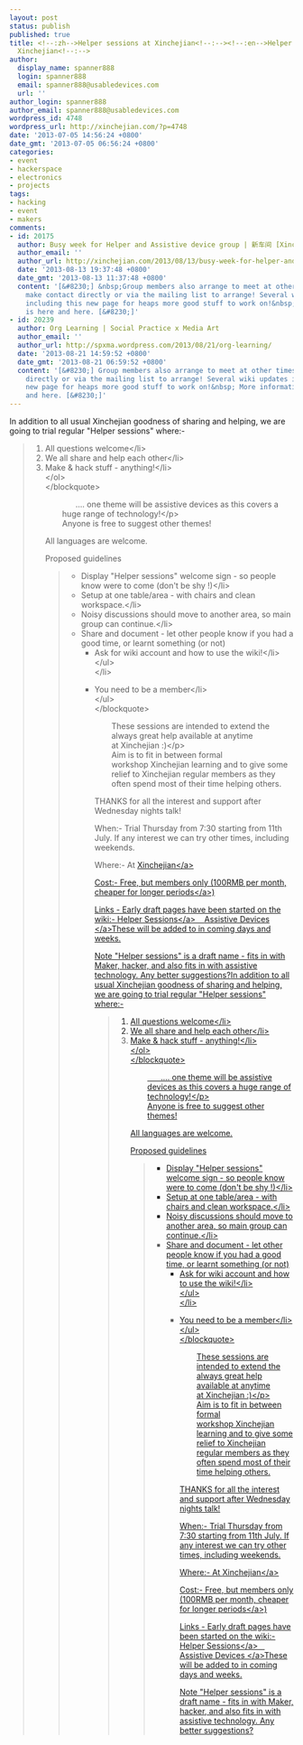 ```yaml
---
layout: post
status: publish
published: true
title: <!--:zh-->Helper sessions at Xinchejian<!--:--><!--:en-->Helper sessions at
  Xinchejian<!--:-->
author:
  display_name: spanner888
  login: spanner888
  email: spanner888@usabledevices.com
  url: ''
author_login: spanner888
author_email: spanner888@usabledevices.com
wordpress_id: 4748
wordpress_url: http://xinchejian.com/?p=4748
date: '2013-07-05 14:56:24 +0800'
date_gmt: '2013-07-05 06:56:24 +0800'
categories:
- event
- hackerspace
- electronics
- projects
tags:
- hacking
- event
- makers
comments:
- id: 20175
  author: Busy week for Helper and Assistive device group | 新车间 [Xinchejian]
  author_email: ''
  author_url: http://xinchejian.com/2013/08/13/busy-week-for-helper-and-assistive-device-group/
  date: '2013-08-13 19:37:48 +0800'
  date_gmt: '2013-08-13 11:37:48 +0800'
  content: '[&#8230;] &nbsp;Group members also arrange to meet at other times, so
    make contact directly or via the mailing list to arrange! Several wiki updates
    including this new page for heaps more good stuff to work on!&nbsp; More information
    is here and here. [&#8230;]'
- id: 20239
  author: Org Learning | Social Practice x Media Art
  author_email: ''
  author_url: http://spxma.wordpress.com/2013/08/21/org-learning/
  date: '2013-08-21 14:59:52 +0800'
  date_gmt: '2013-08-21 06:59:52 +0800'
  content: '[&#8230;] Group members also arrange to meet at other times, so make contact
    directly or via the mailing list to arrange! Several wiki updates including this
    new page for heaps more good stuff to work on!&nbsp; More information is here
    and here. [&#8230;]'
---
```

<p><!--:zh-->In addition to all usual Xinchejian goodness of sharing and helping, we are going to trial regular "Helper sessions" where:-</p>
<blockquote>
<ol>
<li>All questions welcome<&#47;li>
<li>We all share and help each other<&#47;li>
<li>Make &amp; hack stuff - anything!<&#47;li><br />
<&#47;ol><br />
<&#47;blockquote></p>
<p style="padding-left: 30px;">&nbsp;&nbsp;&nbsp;&nbsp;&nbsp; .... one theme will be assistive devices as this covers a huge range of technology!<&#47;p><br />
Anyone is free to suggest other themes!</p>
<p>All languages are welcome.</p>
<p>Proposed guidelines</p>
<blockquote>
<ul>
<li>Display "Helper sessions" welcome sign - so people know were to come (don't be shy !)<&#47;li>
<li>Setup at one table&#47;area - with chairs and clean workspace.<&#47;li>
<li>Noisy discussions should move to another area, so main group can continue.<&#47;li>
<li>Share and document - let other people know if you had a good time, or learnt something (or not)
<ul>
<li>Ask for wiki account and how to use the wiki!<&#47;li><br />
<&#47;ul><br />
<&#47;li></p>
<li>You need to be a member<&#47;li><br />
<&#47;ul><br />
<&#47;blockquote></p>
<p style="padding-left: 30px;">These sessions are intended to extend the always great help available at anytime at&nbsp;Xinchejian :)<&#47;p><br />
Aim is to fit in between formal workshop&nbsp;Xinchejian learning and to give some relief to&nbsp;Xinchejian regular members as they often spend most of their time helping others.</p>
<p>THANKS for all the interest and support after Wednesday nights talk!</p>
<p>When:- Trial Thursday from 7:30 starting from 11th July. If any interest we can try other times, including weekends.</p>
<p>Where:- At <a title="Xinchejian location" href="http:&#47;&#47;xinchejian.com&#47;contact-us&#47;">Xinchejian<&#47;a></p>
<p>Cost:- Free, but members only (<a title="membership" href="http:&#47;&#47;xinchejian.com&#47;membership&#47;">100RMB per month, cheaper for longer periods<&#47;a>)</p>
<p>Links - Early draft pages have been started on the wiki:- <a title="Helper Sessions - XCJ wiki" href="http:&#47;&#47;wiki.xinchejian.com&#47;wiki&#47;Helper_Sessions">Helper Sessions<&#47;a>&nbsp;&nbsp;&nbsp; <a title="Assistive Devices XCJ wiki" href="http:&#47;&#47;wiki.xinchejian.com&#47;wiki&#47;Assistive_Devices">Assistive Devices <&#47;a>These will be added to in coming days and weeks.</p>
<p>Note "Helper sessions" is a draft name - fits in with Maker, hacker, and also fits in with assistive technology. Any better suggestions?<!--:--><!--:en-->In addition to all usual Xinchejian goodness of sharing and helping, we are going to trial regular "Helper sessions" where:-</p>
<blockquote>
<ol>
<li>All questions welcome<&#47;li>
<li>We all share and help each other<&#47;li>
<li>Make &amp; hack stuff - anything!<&#47;li><br />
<&#47;ol><br />
<&#47;blockquote></p>
<p style="padding-left: 30px;">&nbsp;&nbsp;&nbsp;&nbsp;&nbsp; .... one theme will be assistive devices as this covers a huge range of technology!<&#47;p><br />
Anyone is free to suggest other themes!</p>
<p>All languages are welcome.</p>
<p>Proposed guidelines</p>
<blockquote>
<ul>
<li>Display "Helper sessions" welcome sign - so people know were to come (don't be shy !)<&#47;li>
<li>Setup at one table&#47;area - with chairs and clean workspace.<&#47;li>
<li>Noisy discussions should move to another area, so main group can continue.<&#47;li>
<li>Share and document - let other people know if you had a good time, or learnt something (or not)
<ul>
<li>Ask for wiki account and how to use the wiki!<&#47;li><br />
<&#47;ul><br />
<&#47;li></p>
<li>You need to be a member<&#47;li><br />
<&#47;ul><br />
<&#47;blockquote></p>
<p style="padding-left: 30px;">These sessions are intended to extend the always great help available at anytime at&nbsp;Xinchejian :)<&#47;p><br />
Aim is to fit in between formal workshop&nbsp;Xinchejian learning and to give some relief to&nbsp;Xinchejian regular members as they often spend most of their time helping others.</p>
<p>THANKS for all the interest and support after Wednesday nights talk!</p>
<p>When:- Trial Thursday from 7:30 starting from 11th July. If any interest we can try other times, including weekends.</p>
<p>Where:- At <a title="Xinchejian location" href="http:&#47;&#47;xinchejian.com&#47;contact-us&#47;">Xinchejian<&#47;a></p>
<p>Cost:- Free, but members only (<a title="membership" href="http:&#47;&#47;xinchejian.com&#47;membership&#47;">100RMB per month, cheaper for longer periods<&#47;a>)</p>
<p>Links - Early draft pages have been started on the wiki:- <a title="Helper Sessions - XCJ wiki" href="http:&#47;&#47;wiki.xinchejian.com&#47;wiki&#47;Helper_Sessions">Helper Sessions<&#47;a>&nbsp;&nbsp;&nbsp; <a title="Assistive Devices XCJ wiki" href="http:&#47;&#47;wiki.xinchejian.com&#47;wiki&#47;Assistive_Devices">Assistive Devices <&#47;a>These will be added to in coming days and weeks.</p>
<p>Note "Helper sessions" is a draft name - fits in with Maker, hacker, and also fits in with assistive technology. Any better suggestions?<!--:--></p>
